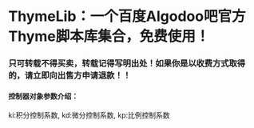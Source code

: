 # ThymeLib：一个百度Algodoo吧官方Thyme脚本库集合，免费使用！
### 只可转载不得买卖，转载记得写明出处！如果你是以收费方式取得的，请立即向出售方申请退款！！

#### 控制器对象参数介绍：
ki:积分控制系数,
kd:微分控制系数,
kp:比例控制系数


